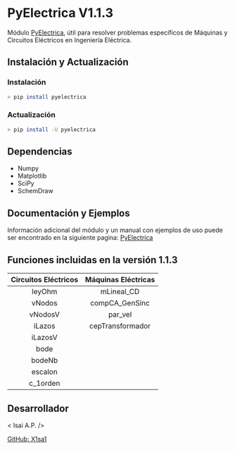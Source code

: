 # PyElectrica V1.1.3
Módulo [PyElectrica](https://pyelectrica.ml), útil para resolver problemas
específicos de Máquinas y Circuitos Eléctricos en Ingeniería Eléctrica.

## Instalación y Actualización
### Instalación
```bash
> pip install pyelectrica
```
### Actualización
```bash
> pip install -U pyelectrica
```

## Dependencias
* Numpy
* Matplotlib
* SciPy
* SchemDraw

## Documentación y Ejemplos
Información adicional del módulo y un manual con ejemplos de uso puede ser
encontrado en la siguiente pagina: [PyElectrica](https://pyelectrica.ml)

## Funciones incluidas en la versión 1.1.3

|Circuitos Eléctricos|Máquinas Eléctricas|
|:------------------:|:-----------------:|
|leyOhm              |mLineal_CD         |
|vNodos              |compCA_GenSinc     |
|vNodosV             |par_vel            |
|iLazos              |cepTransformador   |
|iLazosV             |                   |
|bode                |                   |
|bodeNb              |                   |
|escalon             |                   |
|c_1orden            |                   |

## Desarrollador
< Isai A.P. />

[GitHub: X1sa1](https://github.com/x1sa1)
